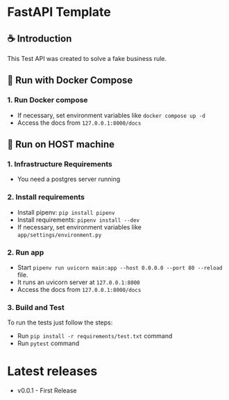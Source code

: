 # FastAPI Template

## :coffee: Introduction

This Test API was created to solve a fake business rule.

## :octopus: Run with Docker Compose

### 1. Run Docker compose

- If necessary, set environment variables like `docker compose up -d`
- Access the docs from `127.0.0.1:8000/docs`

## :office: Run on HOST machine

### 1. Infrastructure Requirements

- You need a postgres server running

### 2. Install requirements

- Install pipenv: `pip install pipenv`
- Install requirements: `pipenv install --dev`
- If necessary, set environment variables like `app/settings/environment.py`

### 2. Run app

- Start `pipenv run uvicorn main:app --host 0.0.0.0 --port 80 --reload` file.
- It runs an uvicorn server at `127.0.0.1:8000`
- Access the docs from `127.0.0.1:8000/docs`

### 3. Build and Test

To run the tests just follow the steps:

- Run `pip install -r requirements/test.txt` command
- Run `pytest` command

# Latest releases

- v0.0.1 - First Release

